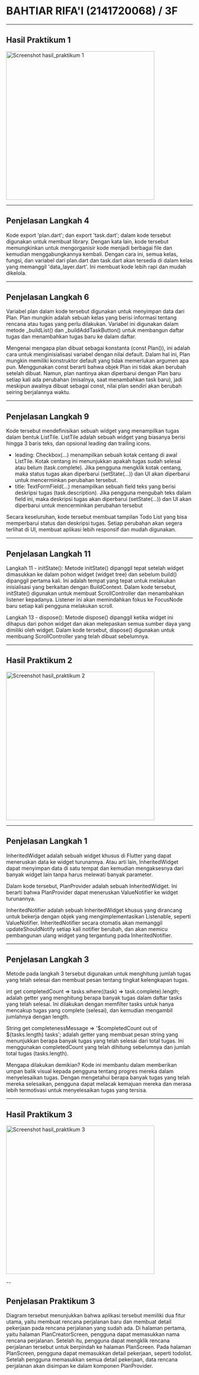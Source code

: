 # BAHTIAR RIFA'I (2141720068) / 3F

---

## Hasil Praktikum 1

<img src="docs/praktikum-1.gif" style="width: 400px" alt='Screenshot hasil_praktikum 1'>

---

## Penjelasan Langkah 4

Kode export 'plan.dart'; dan export 'task.dart'; dalam kode tersebut digunakan untuk membuat library. Dengan kata lain, kode tersebut memungkinkan untuk mengorganisir kode menjadi berbagai file dan kemudian menggabungkannya kembali. Dengan cara ini, semua kelas, fungsi, dan variabel dari plan.dart dan task.dart akan tersedia di dalam kelas yang memanggil 'data_layer.dart'. Ini membuat kode lebih rapi dan mudah dikelola.

---

## Penjelasan Langkah 6

Variabel plan dalam kode tersebut digunakan untuk menyimpan data dari Plan. Plan mungkin adalah sebuah kelas yang berisi informasi tentang rencana atau tugas yang perlu dilakukan. Variabel ini digunakan dalam metode _buildList() dan _buildAddTaskButton() untuk membangun daftar tugas dan menambahkan tugas baru ke dalam daftar.

Mengenai mengapa plan dibuat sebagai konstanta (const Plan()), ini adalah cara untuk menginisialisasi variabel dengan nilai default. Dalam hal ini, Plan mungkin memiliki konstruktor default yang tidak memerlukan argumen apa pun. Menggunakan const berarti bahwa objek Plan ini tidak akan berubah setelah dibuat. Namun, plan nantinya akan diperbarui dengan Plan baru setiap kali ada perubahan (misalnya, saat menambahkan task baru), jadi meskipun awalnya dibuat sebagai const, nilai plan sendiri akan berubah seiring berjalannya waktu.

---

## Penjelasan Langkah 9

Kode tersebut mendefinisikan sebuah widget yang menampilkan tugas dalam bentuk ListTile. ListTile adalah sebuah widget yang biasanya berisi hingga 3 baris teks, dan opsional leading dan trailing icons.

- leading: Checkbox(...) menampilkan sebuah kotak centang di awal ListTile. Kotak centang ini menunjukkan apakah tugas sudah selesai atau belum (task.complete). Jika pengguna mengklik kotak centang, maka status tugas akan diperbarui (setState(...)) dan UI akan diperbarui untuk mencerminkan perubahan tersebut.
- title: TextFormField(...) menampilkan sebuah field teks yang berisi deskripsi tugas (task.description). Jika pengguna mengubah teks dalam field ini, maka deskripsi tugas akan diperbarui (setState(...)) dan UI akan diperbarui untuk mencerminkan perubahan tersebut

Secara keseluruhan, kode tersebut membuat tampilan Todo List yang bisa memperbarui status dan deskripsi tugas. Setiap perubahan akan segera terlihat di UI, membuat aplikasi lebih responsif dan mudah digunakan.

---

## Penjelasan Langkah 11

Langkah 11 - initState(): Metode initState() dipanggil tepat setelah widget dimasukkan ke dalam pohon widget (widget tree) dan sebelum build() dipanggil pertama kali. Ini adalah tempat yang tepat untuk melakukan inisialisasi yang berkaitan dengan BuildContext. Dalam kode tersebut, initState() digunakan untuk membuat ScrollController dan menambahkan listener kepadanya. Listener ini akan memindahkan fokus ke FocusNode baru setiap kali pengguna melakukan scroll.

Langkah 13 - dispose(): Metode dispose() dipanggil ketika widget ini dihapus dari pohon widget dan akan melepaskan semua sumber daya yang dimiliki oleh widget. Dalam kode tersebut, dispose() digunakan untuk membuang ScrollController yang telah dibuat sebelumnya.

---

## Hasil Praktikum 2

<img src="docs/praktikum-2.gif" style="width: 400px" alt='Screenshot hasil_praktikum 2'>

---

## Penjelasan Langkah 1

InheritedWidget adalah sebuah widget khusus di Flutter yang dapat meneruskan data ke widget turunannya. Atau arti lain, InheritedWidget dapat menyimpan data di satu tempat dan kemudian mengaksesnya dari banyak widget lain tanpa harus melewati banyak parameter.

Dalam kode tersebut, PlanProvider adalah sebuah InheritedWidget. Ini berarti bahwa PlanProvider dapat meneruskan ValueNotifier<Plan> ke widget turunannya.

InheritedNotifier adalah sebuah InheritedWidget khusus yang dirancang untuk bekerja dengan objek yang mengimplementasikan Listenable, seperti ValueNotifier. InheritedNotifier secara otomatis akan memanggil updateShouldNotify setiap kali notifier berubah, dan akan memicu pembangunan ulang widget yang tergantung pada InheritedNotifier.

---

## Penjelasan Langkah 3

Metode pada langkah 3 tersebut digunakan untuk menghitung jumlah tugas yang telah selesai dan membuat pesan tentang tingkat kelengkapan tugas.

int get completedCount => tasks.where((task) => task.complete).length; adalah getter yang menghitung berapa banyak tugas dalam daftar tasks yang telah selesai. Ini dilakukan dengan memfilter tasks untuk hanya mencakup tugas yang complete (selesai), dan kemudian mengambil jumlahnya dengan length.

String get completenessMessage => '$completedCount out of ${tasks.length} tasks'; adalah getter yang membuat pesan string yang menunjukkan berapa banyak tugas yang telah selesai dari total tugas. Ini menggunakan completedCount yang telah dihitung sebelumnya dan jumlah total tugas (tasks.length).

Mengapa dilakukan demikian? Kode ini membantu dalam memberikan umpan balik visual kepada pengguna tentang progres mereka dalam menyelesaikan tugas. Dengan mengetahui berapa banyak tugas yang telah mereka selesaikan, pengguna dapat melacak kemajuan mereka dan merasa lebih termotivasi untuk menyelesaikan tugas yang tersisa.

---

## Hasil Praktikum 3

<img src="docs/praktikum-3.gif" style="width: 400px" alt='Screenshot hasil_praktikum 3'>

--

## Penjelasan Praktikum 3

Diagram tersebut menunjukkan bahwa aplikasi tersebut memiliki dua fitur utama, yaitu membuat rencana perjalanan baru dan membuat detail pekerjaan pada rencana perjalanan yang sudah ada. Di halaman pertama, yaitu halaman PlanCreatorScreen, pengguna dapat memasukkan nama rencana perjalanan. Setelah itu, pengguna dapat mengklik rencana perjalanan tersebut untuk berpindah ke halaman PlanScreen. Pada halaman PlanScreen, pengguna dapat memasukkan detail pekerjaan, seperti todolist. Setelah pengguna memasukkan semua detail pekerjaan, data rencana perjalanan akan disimpan ke dalam komponen PlanProvider.

